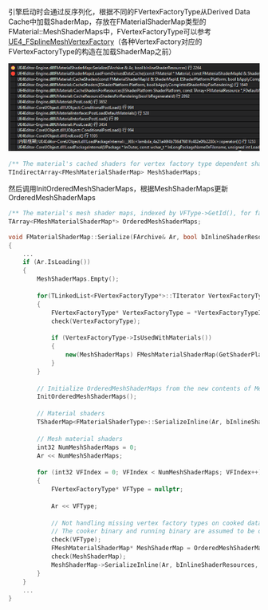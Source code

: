 引擎启动时会通过反序列化，根据不同的FVertexFactoryType从Derived Data Cache中加载ShaderMap，存放在FMaterialShaderMap类型的FMaterial::MeshShaderMaps中，FVertexFactoryType可以参考[UE4_FSplineMeshVertexFactory](UE4_FSplineMeshVertexFactory.md)（各种VertexFactory对应的FVertexFactoryType的构造在加载ShaderMap之前）

![Image text](pic/UE_UMaterial_CacheShaders_1.png)

```cpp
/** The material's cached shaders for vertex factory type dependent shaders. */
TIndirectArray<FMeshMaterialShaderMap> MeshShaderMaps;
```

然后调用InitOrderedMeshShaderMaps，根据MeshShaderMaps更新OrderedMeshShaderMaps

```cpp
/** The material's mesh shader maps, indexed by VFType->GetId(), for fast lookup at runtime. */
TArray<FMeshMaterialShaderMap*> OrderedMeshShaderMaps;
```

```cpp
void FMaterialShaderMap::Serialize(FArchive& Ar, bool bInlineShaderResources)
{
    ...
    if (Ar.IsLoading())
	{
		MeshShaderMaps.Empty();

		for(TLinkedList<FVertexFactoryType*>::TIterator VertexFactoryTypeIt(FVertexFactoryType::GetTypeList());VertexFactoryTypeIt;VertexFactoryTypeIt.Next())
		{
			FVertexFactoryType* VertexFactoryType = *VertexFactoryTypeIt;
			check(VertexFactoryType);

			if (VertexFactoryType->IsUsedWithMaterials())
			{
				new(MeshShaderMaps) FMeshMaterialShaderMap(GetShaderPlatform(), VertexFactoryType);
			}
		}

		// Initialize OrderedMeshShaderMaps from the new contents of MeshShaderMaps.
		InitOrderedMeshShaderMaps();

		// Material shaders
		TShaderMap<FMaterialShaderType>::SerializeInline(Ar, bInlineShaderResources, false);

		// Mesh material shaders
		int32 NumMeshShaderMaps = 0;
		Ar << NumMeshShaderMaps;

		for (int32 VFIndex = 0; VFIndex < NumMeshShaderMaps; VFIndex++)
		{
			FVertexFactoryType* VFType = nullptr;

			Ar << VFType;

			// Not handling missing vertex factory types on cooked data
			// The cooker binary and running binary are assumed to be on the same code version
			check(VFType);
			FMeshMaterialShaderMap* MeshShaderMap = OrderedMeshShaderMaps[VFType->GetId()];
			check(MeshShaderMap);
			MeshShaderMap->SerializeInline(Ar, bInlineShaderResources, false);
		}
	}
    ...
}
```